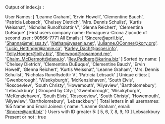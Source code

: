 Output of index.js :

User Names: [
  'Leanne Graham',
  'Ervin Howell',
  'Clementine Bauch',
  'Patricia Lebsack',
  'Chelsey Dietrich',
  'Mrs. Dennis Schulist',
  'Kurtis Weissnat',
  'Nicholas Runolfsdottir V',
  'Glenna Reichert',
  'Clementina DuBuque'
]
First users company name: Romaguera-Crona
Zipcode of second user : 90566-7771
All Emails: [
  'Sincere@april.biz',
  'Shanna@melissa.tv',
  'Nathan@yesenia.net',
  'Julianne.OConner@kory.org',
  'Lucio_Hettinger@annie.ca',
  'Karley_Dach@jasper.info',
  'Telly.Hoeger@billy.biz',
  'Sherwood@rosamond.me',
  'Chaim_McDermott@dana.io',
  'Rey.Padberg@karina.biz'
]
Sorted by name: [
  'Chelsey Dietrich',
  'Clementina DuBuque',
  'Clementine Bauch',
  'Ervin Howell',
  'Glenna Reichert',
  'Kurtis Weissnat',
  'Leanne Graham',
  'Mrs. Dennis Schulist',
  'Nicholas Runolfsdottir V',
  'Patricia Lebsack'
]
Unique cities: [
  'Gwenborough',
  'Wisokyburgh',
  'McKenziehaven',
  'South Elvis',
  'Roscoeview',
  'South Christy',
  'Howemouth',
  'Aliyaview',
  'Bartholomebury',
  'Lebsackbury'
]
Grouped by City: [
  'Gwenborough',
  'Wisokyburgh',
  'McKenziehaven',
  'South Elvis',
  'Roscoeview',
  'South Christy',
  'Howemouth',
  'Aliyaview',
  'Bartholomebury',
  'Lebsackbury'
]
Total letters in all usernames: 165
Name and Email Joined: { name: 'Leanne Graham', email: 'Sincere@april.biz' }
Users with ID greater 5: [ 5, 6, 7, 8, 9, 10 ]
Lebsackbury Present or not :  true
 
